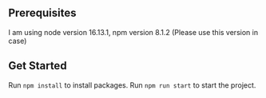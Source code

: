 ## Prerequisites
I am using node version 16.13.1, npm version 8.1.2
(Please use this version in case)

## Get Started
Run ```npm install``` to install packages.
Run ```npm run start``` to start the project.